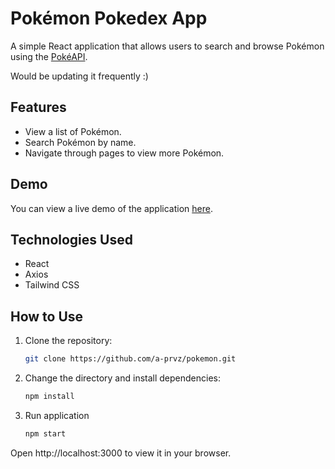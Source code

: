 # Pokémon Pokedex App

A simple React application that allows users to search and browse Pokémon using the [PokéAPI](https://pokeapi.co/).

Would be updating it frequently :)

## Features

- View a list of Pokémon.
- Search Pokémon by name.
- Navigate through pages to view more Pokémon.

## Demo

You can view a live demo of the application [here](https://pokemon-a-prvz.vercel.app/).

## Technologies Used

- React
- Axios
- Tailwind CSS

## How to Use

1. Clone the repository:

   ```bash
   git clone https://github.com/a-prvz/pokemon.git

1. Change the directory and install dependencies:
    ```bash
   npm install
    
1. Run application
   ```bash
   npm start

Open http://localhost:3000 to view it in your browser.

